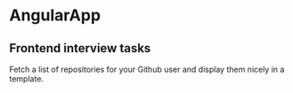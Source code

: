 # AngularApp


## Frontend interview tasks

Fetch a list of repositories for your Github user and display them nicely in a template.

